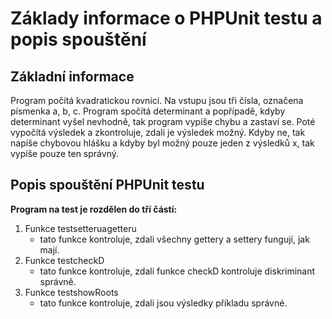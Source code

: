 # Základy informace o PHPUnit testu a popis spouštění

## Základní informace

Program počítá kvadratickou rovnici. Na vstupu jsou tři čísla, označena písmenka a, b, c. Program spočítá determinant a popřípadě, kdyby determinant vyšel nevhodně, tak program vypíše chybu a zastaví se. Poté vypočítá výsledek a zkontroluje, zdali je výsledek možný. Kdyby ne, tak napíše chybovou hlášku a kdyby byl možný pouze jeden z výsledků x, tak vypíše pouze ten správný.


## Popis spouštění PHPUnit testu
**Program na test je rozdělen do tří částí:**
1. Funkce testsetteruagetteru
   - tato funkce kontroluje, zdali všechny gettery a settery fungují, jak mají.
2. Funkce testcheckD
   - tato funkce kontroluje, zdali funkce checkD kontroluje diskriminant správně.
3. Funkce testshowRoots
   - tato funkce kontroluje, zdali jsou výsledky příkladu správné.